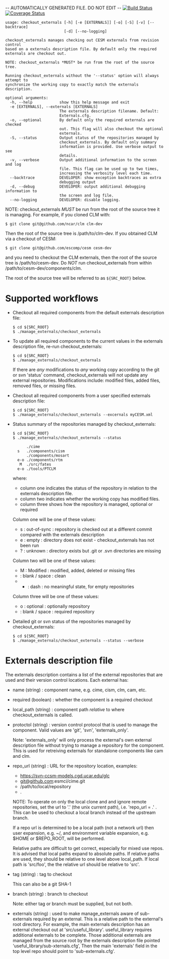 -- AUTOMATICALLY GENERATED FILE. DO NOT EDIT --
[![Build Status](https://travis-ci.org/NCAR/manage_externals.svg?branch=master)](https://travis-ci.org/NCAR/manage_externals)[![Coverage Status](https://coveralls.io/repos/github/NCAR/manage_externals/badge.svg?branch=master)](https://coveralls.io/github/NCAR/manage_externals?branch=master)
```
usage: checkout_externals [-h] [-e [EXTERNALS]] [-o] [-S] [-v] [--backtrace]
                          [-d] [--no-logging]

checkout_externals manages checking out CESM externals from revision control
based on a externals description file. By default only the required
externals are checkout out.

NOTE: checkout_externals *MUST* be run from the root of the source tree.

Running checkout_externals without the '--status' option will always attempt to
synchronize the working copy to exactly match the externals description.

optional arguments:
  -h, --help            show this help message and exit
  -e [EXTERNALS], --externals [EXTERNALS]
                        The externals description filename. Default:
                        Externals.cfg.
  -o, --optional        By default only the required externals are checked
                        out. This flag will also checkout the optional
                        externals.
  -S, --status          Output status of the repositories managed by
                        checkout_externals. By default only summary
                        information is provided. Use verbose output to see
                        details.
  -v, --verbose         Output additional information to the screen and log
                        file. This flag can be used up to two times,
                        increasing the verbosity level each time.
  --backtrace           DEVELOPER: show exception backtraces as extra
                        debugging output
  -d, --debug           DEVELOPER: output additional debugging information to
                        the screen and log file.
  --no-logging          DEVELOPER: disable logging.

```
NOTE: checkout_externals *MUST* be run from the root of the source tree it
is managing. For example, if you cloned CLM with:

    $ git clone git@github.com/ncar/clm clm-dev

Then the root of the source tree is /path/to/clm-dev. If you obtained
CLM via a checkout of CESM:

    $ git clone git@github.com/escomp/cesm cesm-dev

and you need to checkout the CLM externals, then the root of the
source tree is /path/to/cesm-dev. Do *NOT* run checkout_externals
from within /path/to/cesm-dev/components/clm.

The root of the source tree will be referred to as `${SRC_ROOT}` below.

# Supported workflows

  * Checkout all required components from the default externals
    description file:

        $ cd ${SRC_ROOT}
        $ ./manage_externals/checkout_externals

  * To update all required components to the current values in the
    externals description file, re-run checkout_externals:

        $ cd ${SRC_ROOT}
        $ ./manage_externals/checkout_externals

    If there are *any* modifications to *any* working copy according
    to the git or svn 'status' command, checkout_externals
    will not update any external repositories. Modifications
    include: modified files, added files, removed files, or missing
    files.

  * Checkout all required components from a user specified externals
    description file:

        $ cd ${SRC_ROOT}
        $ ./manage_externals/checkout_externals --excernals myCESM.xml

  * Status summary of the repositories managed by checkout_externals:

        $ cd ${SRC_ROOT}
        $ ./manage_externals/checkout_externals --status

              ./cime
          s   ./components/cism
              ./components/mosart
          e-o ./components/rtm
           M  ./src/fates
          e-o ./tools/PTCLM

    where:
      * column one indicates the status of the repository in relation
        to the externals description file.
      * column two indicates whether the working copy has modified files.
      * column three shows how the repository is managed, optional or required

    Column one will be one of these values:
      * s : out-of-sync : repository is checked out at a different commit
            compared with the externals description
      * e : empty : directory does not exist - checkout_externals has not been run
      * ? : unknown : directory exists but .git or .svn directories are missing

    Column two will be one of these values:
      * M : Modified : modified, added, deleted or missing files
      *   : blank / space : clean
      * - : dash : no meaningful state, for empty repositories

    Column three will be one of these values:
      * o : optional : optionally repository
      *   : blank / space : required repository

  * Detailed git or svn status of the repositories managed by checkout_externals:

        $ cd ${SRC_ROOT}
        $ ./manage_externals/checkout_externals --status --verbose

# Externals description file

  The externals description contains a list of the external
  repositories that are used and their version control locations. Each
  external has:

  * name (string) : component name, e.g. cime, cism, clm, cam, etc.

  * required (boolean) : whether the component is a required checkout

  * local_path (string) : component path *relative* to where
    checkout_externals is called.

  * protoctol (string) : version control protocol that is used to
    manage the component.  Valid values are 'git', 'svn',
    'externals_only'.

    Note: 'externals_only' will only process the external's own
    external description file without trying to manage a repository
    for the component. This is used for retreiving externals for
    standalone components like cam and clm.

  * repo_url (string) : URL for the repository location, examples:
    * https://svn-ccsm-models.cgd.ucar.edu/glc
    * git@github.com:esmci/cime.git
    * /path/to/local/repository
    * .

    NOTE: To operate on only the local clone and and ignore remote
    repositories, set the url to '.' (the unix current path),
    i.e. 'repo_url = .' . This can be used to checkout a local branch
    instead of the upstream branch.

    If a repo url is determined to be a local path (not a network url)
    then user expansion, e.g. ~/, and environment variable expansion,
    e.g. $HOME or $REPO_ROOT, will be performed.

    Relative paths are difficult to get correct, especially for mixed
    use repos. It is advised that local paths expand to absolute paths.
    If relative paths are used, they should be relative to one level
    above local_path. If local path is 'src/foo', the the relative url
    should be relative to 'src'.

  * tag (string) : tag to checkout

    This can also be a git SHA-1

  * branch (string) : branch to checkout

    Note: either tag or branch must be supplied, but not both.

  * externals (string) : used to make manage_externals aware of
    sub-externals required by an external. This is a relative path to
    the external's root directory. For example, the main externals
    description has an external checkout out at 'src/useful_library'.
    useful_library requires additional externals to be complete.
    Those additional externals are managed from the source root by the
    externals description file pointed 'useful_library/sub-xternals.cfg',
    Then the main 'externals' field in the top level repo should point to
    'sub-externals.cfg'.
